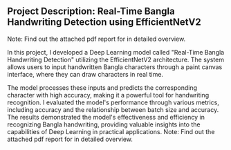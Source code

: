 Project Description: Real-Time Bangla Handwriting Detection using EfficientNetV2
----------------------------------------------------------------------------------
Note: Find out the attached pdf report for in detailed overview.

In this project, I developed a Deep Learning model called "Real-Time Bangla Handwriting Detection" utilizing the EfficientNetV2 architecture. The system allows users to input handwritten Bangla characters through a paint canvas interface, where they can draw characters in real time. 

The model processes these inputs and predicts the corresponding character with high accuracy, making it a powerful tool for handwriting recognition. I evaluated the model's performance through various metrics, including accuracy and the relationship between batch size and accuracy. The results demonstrated the model's effectiveness and efficiency in recognizing Bangla handwriting, providing valuable insights into the capabilities of Deep Learning in practical applications.
Note: Find out the attached pdf report for in detailed overview.

